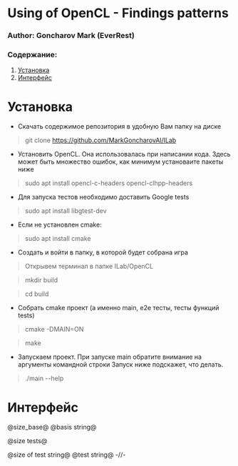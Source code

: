 # Using of OpenCL - Findings patterns #
### Author: Goncharov Mark (EverRest) ###

### Содержание: ###
1.  [Установка]()
2.  [Интерфейс]()

Установка
=========
* Скачать содержимое репозитория в удобную Вам папку на диске
>git clone https://github.com/MarkGoncharovAl/ILab
* Установить OpenCL. Она использовалась при написании кода. 
Здесь может быть множество ошибок, как минимум установаите пакеты ниже
>sudo apt install opencl-c-headers opencl-clhpp-headers
* Для запуска тестов необходимо доставить Google tests
>sudo apt install libgtest-dev
* Если не установлен cmake:
>sudo apt install cmake
* Сoздать и войти в папку, в которой будет собрана игра
>Открывем терминал в папке ILab/OpenCL

>mkdir build

>cd build
* Собрать cmake проект (а именно main, e2e тесты, тесты функций tests) 
>cmake -DMAIN=ON

>make
* Запускаем проект. При запуске main обратите внимание на аргументы командной строки
Запуск ниже подскажет, что делать. 
>./main --help

Интерфейс
=========
@size_base@ @basis string@

@size tests@

@size of test string@ @test string@
-//-